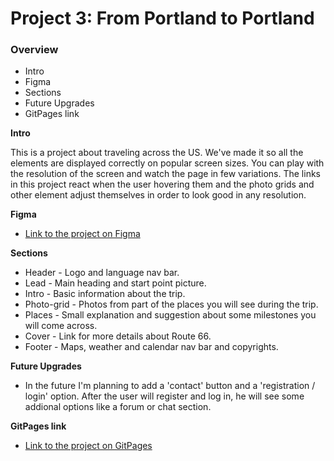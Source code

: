 # Project 3: From Portland to Portland

### Overview
* Intro
* Figma
* Sections
* Future Upgrades
* GitPages link

**Intro**

This is a project about traveling across the US. We've made it so all the elements are displayed correctly on popular screen sizes. You can play with the resolution of the screen and watch the page in few variations.
The links in this project react when the user hovering them and the photo grids and other element adjust themselves in order to look good in any resolution.

**Figma**

* [Link to the project on Figma](https://www.figma.com/file/AtbNbstbxWPcMqvF061V0R/Sprint-3%3A-From-Portland-to-Portland-%7C-desktop-%2B-mobile?node-id=0%3A1)

**Sections**

* Header - Logo and language nav bar.
* Lead  - Main heading and start point picture.
* Intro - Basic information about the trip.
* Photo-grid - Photos from part of the places you will see during the trip.
* Places - Small explanation and suggestion about some milestones you will come across.
* Cover - Link for more details about Route 66.
* Footer - Maps, weather and calendar nav bar and copyrights.

**Future Upgrades**

* In the future I'm planning to add a 'contact' button and a 'registration / login' option.
  After the user will register and log in, he will see some addional options like a forum or chat section.

**GitPages link**

* [Link to the project on GitPages](https://adirx20.github.io/web_project_3/index.html)